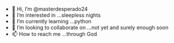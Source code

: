 - 👋 Hi, I’m @masterdesperado24
- 👀 I’m interested in ...sleepless nights
- 🌱 I’m currently learning ...python
- 💞️ I’m looking to collaborate on ...not yet and surely enough soon
- 📫 How to reach me ...through God

<!---
masterdesperado24/masterdesperado24 is a ✨ special ✨ repository because its `README.md` (this file) appears on your GitHub profile.
You can click the Preview link to take a look at your changes.
--->

